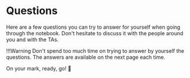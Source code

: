 # Questions

Here are a few questions you can try to answer for yourself when going
through the notebook. Don't hesitate to discuss it with the people around
you and with the TAs.

!!!Warning
    Don't spend too much time on trying to answer by yourself the questions.
    The answers are available on the next page each time.

On your mark, ready, go! :rocket:

